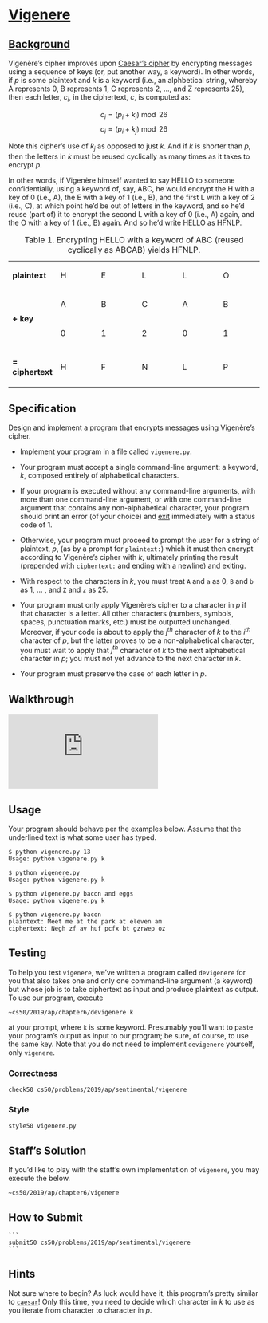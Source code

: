 # [Vigenere](#specification)
## [Background](https://docs.cs50.net/2018/x/psets/2/vigenere/vigenere.html#background#background)

Vigenère’s cipher improves upon [Caesar’s cipher](https://docs.cs50.net/2018/x/psets/2/vigenere/vigenere.html#background../caesar/caesar.html) by encrypting messages using a sequence of keys (or, put another way, a keyword). In other words, if _p_ is some plaintext and _k_ is a keyword (i.e., an alphbetical string, whereby A represents 0, B represents 1, C represents 2, …, and Z represents 25), then each letter, _c<sub>i</sub>_, in the ciphertext, _c_, is computed as:

$$
c_i = (p_i + k_j) \bmod 26
$$$$
c_i = (p_i + k_j) \bmod 26
$$

Note this cipher’s use of _k<sub>j</sub>_ as opposed to just _k_. And if _k_ is shorter than _p_, then the letters in _k_ must be reused cyclically as many times as it takes to encrypt _p_.

In other words, if Vigenère himself wanted to say HELLO to someone confidentially, using a keyword of, say, ABC, he would encrypt the H with a key of 0 (i.e., A), the E with a key of 1 (i.e., B), and the first L with a key of 2 (i.e., C), at which point he’d be out of letters in the keyword, and so he’d reuse (part of) it to encrypt the second L with a key of 0 (i.e., A) again, and the O with a key of 1 (i.e., B) again. And so he’d write HELLO as HFNLP.

<table class="tableblock frame-all grid-all stretch"><caption class="title">Table 1. Encrypting HELLO with a keyword of ABC (reused cyclically as ABCAB) yields HFNLP.</caption> <colgroup><col style="width: 16.6666%;"> <col style="width: 16.6666%;"> <col style="width: 16.6666%;"> <col style="width: 16.6666%;"> <col style="width: 16.6666%;"> <col style="width: 16.667%;"></colgroup><tbody><tr><td class="tableblock halign-left valign-top"><p class="tableblock"><strong>plaintext</strong></p></td><td class="tableblock halign-left valign-top"><p class="tableblock">H</p></td><td class="tableblock halign-left valign-top"><p class="tableblock">E</p></td><td class="tableblock halign-left valign-top"><p class="tableblock">L</p></td><td class="tableblock halign-left valign-top"><p class="tableblock">L</p></td><td class="tableblock halign-left valign-top"><p class="tableblock">O</p></td></tr><tr><td class="tableblock halign-left valign-middle" rowspan="2"><p class="tableblock"><strong>+ key</strong></p></td><td class="tableblock halign-left valign-top"><p class="tableblock">A</p></td><td class="tableblock halign-left valign-top"><p class="tableblock">B</p></td><td class="tableblock halign-left valign-top"><p class="tableblock">C</p></td><td class="tableblock halign-left valign-top"><p class="tableblock">A</p></td><td class="tableblock halign-left valign-top"><p class="tableblock">B</p></td></tr><tr><td class="tableblock halign-left valign-top"><p class="tableblock">0</p></td><td class="tableblock halign-left valign-top"><p class="tableblock">1</p></td><td class="tableblock halign-left valign-top"><p class="tableblock">2</p></td><td class="tableblock halign-left valign-top"><p class="tableblock">0</p></td><td class="tableblock halign-left valign-top"><p class="tableblock">1</p></td></tr><tr><td class="tableblock halign-left valign-top"><p class="tableblock"><strong>= ciphertext</strong></p></td><td class="tableblock halign-left valign-top"><p class="tableblock">H</p></td><td class="tableblock halign-left valign-top"><p class="tableblock">F</p></td><td class="tableblock halign-left valign-top"><p class="tableblock">N</p></td><td class="tableblock halign-left valign-top"><p class="tableblock">L</p></td><td class="tableblock halign-left valign-top"><p class="tableblock">P</p></td></tr></tbody></table>

## Specification

Design and implement a program that encrypts messages using Vigenère’s cipher.

-   Implement your program in a file called `vigenere.py`.
    
-   Your program must accept a single command-line argument: a keyword, _k_, composed entirely of alphabetical characters.
    
-   If your program is executed without any command-line arguments, with more than one command-line argument, or with one command-line argument that contains any non-alphabetical character, your program should print an error (of your choice) and [exit](https://docs.python.org/3/library/sys.html#sys.exit) immediately with a status code of 1.
    
-   Otherwise, your program must proceed to prompt the user for a string of plaintext, _p_, (as by a prompt for `plaintext:`) which it must then encrypt according to Vigenère’s cipher with _k_, ultimately printing the result (prepended with `ciphertext:` and ending with a newline) and exiting.
    
-   With respect to the characters in _k_, you must treat `A` and `a` as 0, `B` and `b` as 1, … , and `Z` and `z` as 25.
    
-   Your program must only apply Vigenère’s cipher to a character in _p_ if that character is a letter. All other characters (numbers, symbols, spaces, punctuation marks, etc.) must be outputted unchanged. Moreover, if your code is about to apply the _j<sup>th</sup>_ character of _k_ to the _i<sup>th</sup>_ character of _p_, but the latter proves to be a non-alphabetical character, you must wait to apply that _j<sup>th</sup>_ character of _k_ to the next alphabetical character in _p_; you must not yet advance to the next character in _k_.
    
-   Your program must preserve the case of each letter in _p_.
    

## Walkthrough

<iframe src="https://www.youtube.com/embed/n4gcWaHKhoU?rel=0" frameborder="0" allowfullscreen="" class="embed-responsive-item"></iframe>

## Usage

Your program should behave per the examples below. Assume that the underlined text is what some user has typed.

```
$ python vigenere.py 13
Usage: python vigenere.py k
```

```
$ python vigenere.py
Usage: python vigenere.py k
```

```
$ python vigenere.py bacon and eggs
Usage: python vigenere.py k
```

```
$ python vigenere.py bacon
plaintext: Meet me at the park at eleven am
ciphertext: Negh zf av huf pcfx bt gzrwep oz
```

## Testing

To help you test `vigenere`, we’ve written a program called `devigenere` for you that also takes one and only one command-line argument (a keyword) but whose job is to take ciphertext as input and produce plaintext as output. To use our program, execute

```
~cs50/2019/ap/chapter6/devigenere k
```

at your prompt, where `k` is some keyword. Presumably you’ll want to paste your program’s output as input to our program; be sure, of course, to use the same key. Note that you do not need to implement `devigenere` yourself, only `vigenere`.

### Correctness

```
check50 cs50/problems/2019/ap/sentimental/vigenere
```

### Style

```
style50 vigenere.py
```

## Staff’s Solution

If you’d like to play with the staff’s own implementation of `vigenere`, you may execute the below.

```
~cs50/2019/ap/chapter6/vigenere
```

## How to Submit
    
    ```
    submit50 cs50/problems/2019/ap/sentimental/vigenere
    ```

## Hints

Not sure where to begin? As luck would have it, this program’s pretty similar to [`caesar`](https://docs.cs50.net/2019/ap/problems/sentimental/vigenere/vigenere.html../caesar/caesar.html)! Only this time, you need to decide which character in _k_ to use as you iterate from character to character in _p_.